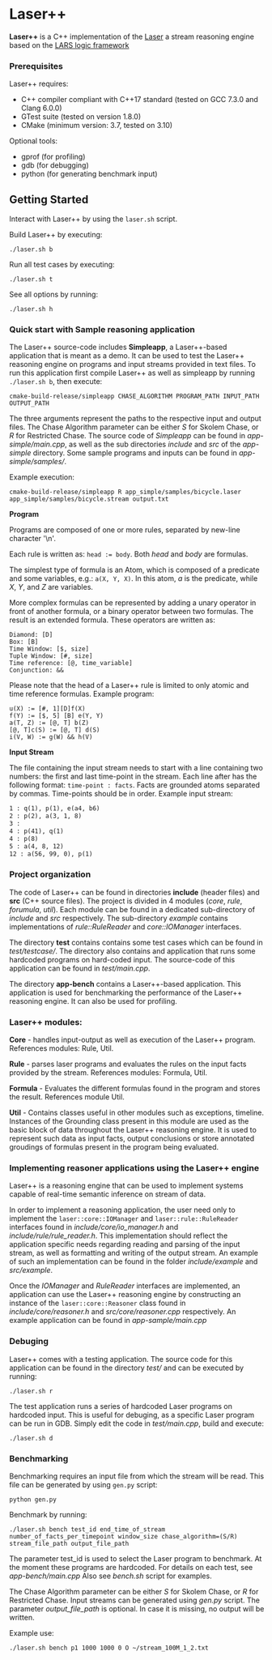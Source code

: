 # Laser++ 

**Laser++** is a C++ implementation of the [Laser](https://research.vu.nl/en/publications/expressive-stream-reasoning-with-laser) a stream reasoning engine 
based on the [LARS logic framework](http://www.kr.tuwien.ac.at/research/projects/dhsr/pub/2015/bdef2015-aaai.pdf)   

### Prerequisites
Laser++ requires:
* C++ compiler compliant with C++17 standard (tested on GCC 7.3.0 and 
Clang 6.0.0)
* GTest suite (tested on version 1.8.0)
* CMake (minimum version: 3.7, tested on 3.10)

Optional tools:
* gprof (for profiling)
* gdb (for debugging)
* python (for generating benchmark input)

## Getting Started

Interact with Laser++ by using the `laser.sh` script. 

Build Laser++ by executing:
```
./laser.sh b
```

Run all test cases by executing:
```
./laser.sh t 
```

See all options by running:
```
./laser.sh h 
```

### Quick start with Sample reasoning application

The Laser++ source-code includes **Simpleapp**, a Laser++-based application that 
is meant as a demo. It can be used to test the Laser++ reasoning
engine on programs and input streams provided in text files. To run this 
application first compile Laser++ as well as simpleapp by running `./laser.sh b`,
then execute:
```
cmake-build-release/simpleapp CHASE_ALGORITHM PROGRAM_PATH INPUT_PATH OUTPUT_PATH
```
The three arguments represent the paths to the respective input and output files.
The Chase Algorithm parameter can be either *S* for Skolem Chase, or *R* for 
Restricted Chase.
The source code of *Simpleapp* can be found in *app-simple/main.cpp*, as well as
the sub directories *include* and *src* of the *app-simple* directory. Some 
sample programs and inputs can be found in *app-simple/samples/*.

Example execution:
```
cmake-build-release/simpleapp R app_simple/samples/bicycle.laser app_simple/samples/bicycle.stream output.txt
```

**Program**

Programs are composed of one or more rules, separated by new-line character '\n'.

Each rule is written as: `head := body`. Both *head* and *body* are formulas. 

The simplest type of formula is an Atom, which is composed of a predicate and
some variables, e.g.: `a(X, Y, X)`. In this atom, *a* is the predicate, while 
*X*, *Y*, and *Z* are variables.

More complex formulas can be represented by adding a unary operator in front of another
formula, or a binary operator between two formulas. The result is an extended
formula. These operators are written as: 
```
Diamond: [D]
Box: [B]
Time Window: [$, size]
Tuple Window: [#, size]
Time reference: [@, time_variable]
Conjunction: &&
```
Please note that the head of a Laser++ rule is limited to only atomic and time 
reference formulas.
Example program:
```
u(X) := [#, 1][D]f(X)
f(Y) := [$, 5] [B] e(Y, Y)
a(T, Z) := [@, T] b(Z)
[@, T]c(S) := [@, T] d(S)
i(V, W) := g(W) && h(V)
```

**Input Stream**

The file containing the input stream needs to start with a line containing two 
numbers: the first and last time-point in the stream.
Each line after has the following format: `time-point : facts`. Facts are grounded
atoms separated by commas. Time-points should be in order.
Example input stream:
```1 14 "
1 : q(1), p(1), e(a4, b6)
2 : p(2), a(3, 1, 8)
3 : 
4 : p(41), q(1) 
4 : p(8)
5 : a(4, 8, 12)
12 : a(56, 99, 0), p(1)
```

### Project organization
The code of Laser++ can be found in directories **include** (header files) and **src** 
(C++ source files). The project is divided in 4 modules (*core*, *rule*, *forumula*, 
*util*). Each module can be found in a dedicated sub-directory of *include*
and *src* respectively. The sub-directory *example* contains implementations of 
*rule::RuleReader* and *core::IOManager* interfaces. 

The directory **test** contains contains some test cases which can be found in 
*test/testcase/*. The directory also contains and application that runs some 
hardcoded programs on hard-coded input. The source-code of this application can 
be found in *test/main.cpp*.

The directory **app-bench** contains a Laser++-based application. This 
application is used for benchmarking the performance of the Laser++ reasoning
engine. It can also be used for profiling.  

### Laser++ modules:

**Core** - handles input-output as well as execution of the Laser++ program. 
References modules: Rule, Util.

**Rule** - parses laser programs and evaluates the rules on the input facts
provided by the stream. References modules: Formula, Util.

**Formula** - Evaluates the different formulas found in the program and stores
the result. References module Util.

**Util** - Contains classes useful in other modules such as exceptions, timeline.
Instances of the Grounding class present in this module are used as the basic 
block of data throughout the Laser++ reasoning engine. It is used to represent
such data as input facts, output conclusions or store annotated groudings of 
formulas present in the program being evaluated. 

### Implementing reasoner applications using the  Laser++ engine

Laser++ is a reasoning engine that can be used to implement systems capable of
real-time semantic inference on stream of data. 

In order to implement a reasoning application, the user need only to implement the 
`laser::core::IOManager` and `laser::rule::RuleReader` interfaces found in 
*include/core/io_manager.h* and *include/rule/rule_reader.h*. This 
implementation should reflect the application specific needs regarding reading
and parsing of the input stream, as well as formatting and writing of the output
stream. An example of such an implementation can be found in the folder 
*include/example* and *src/example*.  

Once the *IOManager* and *RuleReader* interfaces are implemented, 
an application can use the Laser++
reasoning engine by constructing an instance of the `laser::core::Reasoner` class
found in *include/core/reasoner.h* and *src/core/reasoner.cpp* respectively.
An example application can be found in *app-sample/main.cpp*

### Debuging

Laser++ comes with a testing application. 
The source code for this application can be found in the directory 
*test/* and can be executed by running:
```
./laser.sh r 
```

The test application runs a series of hardcoded Laser programs on hardcoded input.
This is useful for debuging, as a specific Laser program can be run in GDB. 
Simply edit the code in *test/main.cpp*, build and execute:
```
./laser.sh d 
```

### Benchmarking 

Benchmarking requires an input file from which the stream will be read. 
This file can be generated by using `gen.py` script:
```
python gen.py
```

Benchmark by running:
```
./laser.sh bench test_id end_time_of_stream number_of_facts_per_timepoint window_size chase_algorithm=(S/R) stream_file_path output_file_path 
```

The parameter test_id is used to select the Laser program to benchmark. 
At the moment these programs are hardcoded.
For details on each test, see *app-bench/main.cpp*
Also see *bench.sh* script for examples.

The Chase Algorithm parameter can be either *S* for Skolem Chase, or *R* for 
Restricted Chase.
Input streams can be generated using *gen.py* script.
The parameter *output_file_path* is optional. 
In case it is missing, no output will be written. 

Example use:
```
./laser.sh bench p1 1000 1000 0 O ~/stream_100M_1_2.txt  
```
